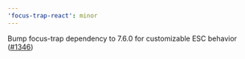 ```yaml
---
'focus-trap-react': minor
---
```


Bump focus-trap dependency to 7.6.0 for customizable ESC behavior ([#1346](https://github.com/focus-trap/focus-trap-react/pull/1346))
